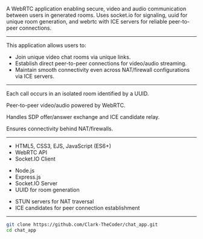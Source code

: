 <!-- REAL-TIME VIDEO CHAT APPLICATION -->

A WebRTC application enabling secure, video and audio communication between users in generated rooms. Uses socket.io for signaling, uuid for unique room generation, and webrtc with ICE servers for reliable peer-to-peer connections.

---

<!-- OVERVIEW -->

This application allows users to:

- Join unique video chat rooms via unique links.
- Establish direct peer-to-peer connections for video/audio streaming.
- Maintain smooth connectivity even across NAT/firewall configurations via ICE servers.

---

<!-- FEATURES -->

<!-- Generated Rooms  -->

Each call occurs in an isolated room identified by a UUID.

<!-- **Real-Time Streaming -->

Peer-to-peer video/audio powered by WebRTC.

<!-- Socket.IO Signaling  -->

Handles SDP offer/answer exchange and ICE candidate relay.

<!-- STUN Support -->

Ensures connectivity behind NAT/firewalls.

---

<!-- STACK -->

<!-- Frontend -->

- HTML5, CSS3, EJS, JavaScript (ES6+)
- WebRTC API
- Socket.IO Client

<!-- Backend -->

- Node.js
- Express.js
- Socket.IO Server
- UUID for room generation

<!-- Networking -->

- STUN servers for NAT traversal
- ICE candidates for peer connection establishment

---

<!-- TO RUN ON YOUR LOCAL COMPUTER -->

<!-- Clone the Repo: -->

```bash
git clone https://github.com/Clark-TheCoder/chat_app.git
cd chat_app
```
